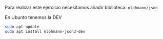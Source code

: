Para realizar este ejercicio necesitamos añadir biblioteca: `nlohmann/json`

En Ubunto tenemos la DEV
```bash
sudo apt update
sudo apt install nlohmann-json3-dev
```